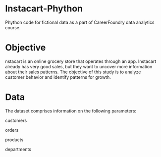 # Instacart-Phython
Phython code for fictional data as a part of CareerFoundry data analytics course.


# Objective


nstacart is an online grocery store that operates through an app. Instacart already has very good sales, but they want to uncover more information about their sales patterns. The objective of this study is to analyze customer behavior and identify patterns for growth.

# Data

The dataset comprises information on the following parameters:

customers

orders

products

departments
